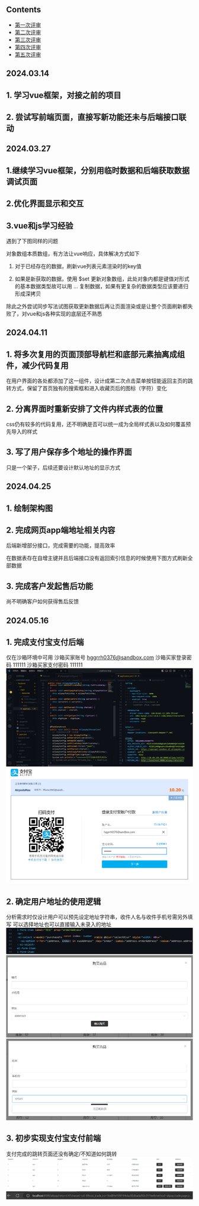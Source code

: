 ## Contents
- [第一次评审](#20240314)
- [第二次评审](#20240327)
- [第三次评审](#20240411)
- [第四次评审](#20240425)
- [第五次评审](#20240516)

## 2024.03.14
## 1. 学习vue框架，对接之前的项目
## 2. 尝试写前端页面，直接写新功能还未与后端接口联动
<!-- ![](/imgs/1.png) -->
<!-- ![](/imgs/2.png) -->
<!-- ![](/imgs/3.png) -->

## 2024.03.27
## 1.继续学习vue框架，分别用临时数据和后端获取数据调试页面
<!-- ![](/imgs/4.png) -->
## 2.优化界面显示和交互
<!-- ![](/imgs/5.png) -->
## 3.vue和js学习经验
遇到了下图同样的问题
<!-- ![](/imgs/6.png) -->
对象数组本质数组，有方法让vue响应，具体解决方式如下
1. 对于已经存在的数据，刷新vue列表元素渲染时的key值
<!-- ![](/imgs/7.png) -->
2. 如果是新获取的数据，使用 $set 更新对象数组，此处对象内都是键值对形式的基本数据类型故可以用 ... 复制数据，如果有更复杂的数据类型应该要递归形成深拷贝
<!-- ![](/imgs/8.png) -->

除此之外尝试同步写法试图获取更新数据后再让页面渲染或是让整个页面刷新都失败了，对vue和js各种实现的底层还不熟悉

## 2024.04.11
## 1. 将多次复用的页面顶部导航栏和底部元素抽离成组件，减少代码复用
在用户界面的各处都添加了这一组件，设计成第二次点击菜单按钮能返回主页的跳转方式，保留了首页独有的搜索框和进入收藏页后的图标（字符）变化
<!-- ![](/imgs/9.png) -->
<!-- ![](/imgs/10.png) -->
## 2. 分离界面时重新安排了文件内样式表的位置
css仍有较多的代码复用，还不明确是否可以统一成为全局样式表以及如何覆盖预先导入的样式
## 3. 写了用户保存多个地址的操作界面
只是一个架子，后续还要设计默认地址的显示方式
<!-- ![](/imgs/11.png) -->
<!-- ![](/imgs/12.png) -->

## 2024.04.25
## 1. 绘制架构图
<!-- ![](/imgs/15.png) -->
## 2. 完成网页app端地址相关内容
后端新增部分接口，完成需要的功能，提高效率
<!-- ![](/imgs/14.png) -->
在数据表存在自增主键并且后端接口没有返回索引信息的时候使用下图方式刷新全部数据
<!-- ![](/imgs/13.png) -->
## 3. 完成客户发起售后功能
尚不明确客户如何获得售后反馈
<!-- ![](/imgs/16.png) -->

## 2024.05.16
## 1. 完成支付宝支付后端
仅在沙箱环境中可用
沙箱买家账号 hggrrh0376@sandbox.com
沙箱买家登录密码 111111
沙箱买家支付密码 111111
![](/imgs/17.png)
![](/imgs/22.png)
## 2. 确定用户地址的使用逻辑
分析需求时仅设计用户可以预先设定地址字符串，收件人名与收件手机号需另外填写
可以选择地址也可以直接输入未录入的地址
![](/imgs/20.png)
![](/imgs/18.png)
![](/imgs/19.png)
## 3. 初步实现支付宝支付前端
支付完成的跳转页面还没有确定/不知道如何跳转
![](/imgs/21.png)
![](/imgs/23.png)